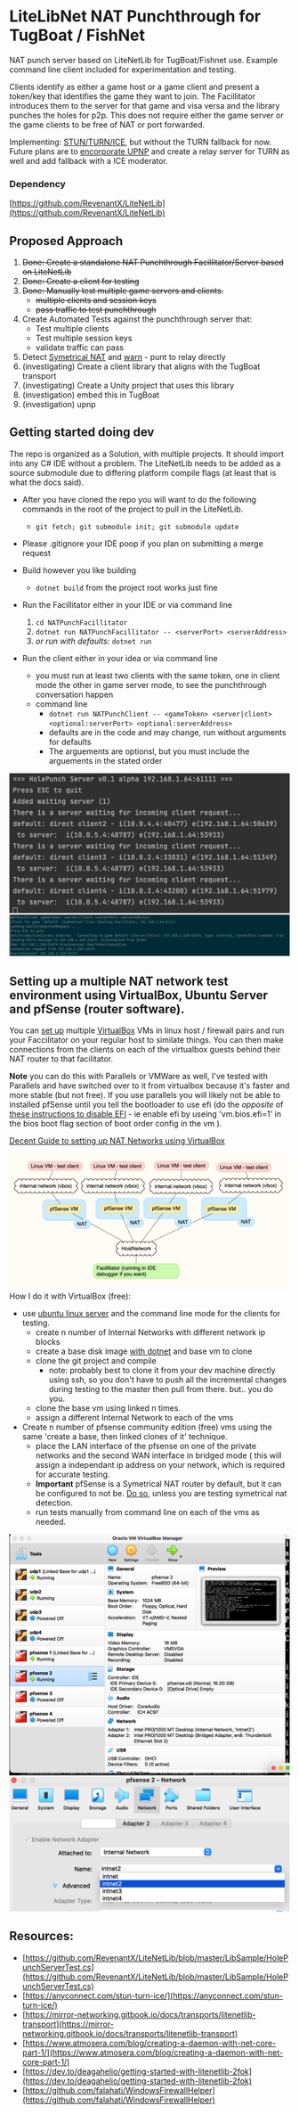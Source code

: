 # LiteLibNet NAT Punchthrough for TugBoat / FishNet

NAT punch server based on LiteNetLib for TugBoat/Fishnet use.  Example command line client included for experimentation and testing.

Clients identify as either a game host or a game client and present a token/key that identifies the game they want to join.  The Facillitator introduces them to the server for that game and visa versa and the library punches the holes for p2p.  This does not require either the game server or the game clients to be free of NAT or port forwarded.

Implementing: [STUN/TURN/ICE](https://anyconnect.com/stun-turn-ice/), but without the TURN fallback for now.  Future plans are to [encorporate UPNP](https://github.com/lontivero/Open.NAT) and create a relay server for TURN as well and add fallback with a ICE moderator.

### Dependency
[https://github.com/RevenantX/LiteNetLib](https://github.com/RevenantX/LiteNetLib)
## Proposed Approach

1. <del>Done: Create a standalone NAT Punchthrough Facillitator/Server based on LiteNetLib</del>
1. <del>Done: Create a client for testing</del>
1. <del>Done: Manually test multiple game servers and clients.</del>
	- <del>multiple clients and session keys</del>
	- <del>pass traffic to test punchthrough</del>
1. Create Automated Tests against the punchthrough server that:
	- Test multiple clients
	- Test multiple session keys
	- validate traffic can pass
1. Detect [Symetrical NAT](https://webrtchacks.com/symmetric-nat/) and [warn](https://www.aligrant.com/web/blog/2017-01-05_pfsense_nat_traversal_and_games) - punt to relay directly
1. (investigating) Create a client library that aligns with the TugBoat transport
1. (investigating) Create a Unity project that uses this library
1. (investigation) embed this in TugBoat
1. (investigation) upnp


## Getting started doing dev

The repo is organized as a Solution, with multiple projects.  It should import into any C# IDE without a problem.  The LiteNetLib needs to be added as a source submodule due to differing platform compile flags (at least that is what the docs said).

- After you have cloned the repo you will want to do the following commands in the root of the project to pull in the LiteNetLib.
	- ```git fetch; git submodule init; git submodule update```
- Please .gitignore your IDE poop if you plan on submitting a merge request
- Build however you like building 
	- ```dotnet build``` from the project root works just fine
- Run the Facillitator either in your IDE or via command line
	1. ```cd NATPunchFacillitator```
	1. ```dotnet run NATPunchFacillitator -- <serverPort> <serverAddress>```
	1. *or run with defaults:* ```dotnet run```

- Run the client either in your idea or via command line
	- you must run at least two clients with the same token, one in client mode the other in game server mode, to see the punchthrough conversation happen
	- command line 
		- ```dotnet run NATPunchClient -- <gameToken> <server|client> <optional:serverPort> <optional:serverAddress>```
		- defaults are in the code and may change, run without arguments for defaults
		- The arguements are optionsl, but you must include the arguements in the stated order

![Example output from server](images/Facillitator-example.png)
![Example outut from client](images/Client-example.png)

## Setting up a multiple NAT network test environment using VirtualBox, Ubuntu Server and pfSense (router software).


You can [set up](https://www.nakivo.com/blog/virtualbox-network-setting-guide/) multiple [VirtualBox](https://www.oracle.com/virtualization/virtualbox/) VMs in linux host / firewall pairs and run your Faccilitator on your regular host to similate things.  You can then make connections from the clients on each of the virtualbox guests behind their NAT router to that facilitator. 

**Note** you can do this with Parallels or VMWare as well, I've tested with Parallels and have switched over to it from virtualbox because it's faster and more stable (but not free). If you use parallels you will likely not be able to installed pfSense until you tell the bootloader to use efi (do the _opposite_ of [these instructions to disable EFI](https://kb.parallels.com/en/122735) - ie enable efi by useing 'vm.bios.efi=1' in the bios boot flag section of boot order config in the vm ).

[Decent Guide to setting up NAT Networks using VirtualBox](https://www.techbeatly.com/how-to-create-and-use-natnetwork-in-virtualbox/)

![Test Bed](images/testbed.png)
How I do it with VirtualBox (free):

- use [ubuntu linux server](https://ubuntu.com/download/server) and the command line mode for the clients for testing.
	- create n number of Internal Networks with different network ip blocks
	- create a base disk image [with dotnet](https://docs.microsoft.com/en-us/dotnet/core/install/linux-ubuntu#2204) and base vm to clone
	- clone the git project and compile
		- note: probably best to clone it from your dev machine directly using ssh, so you don't have to push all the incremental changes during testing to the master then pull from there.  but.. you do you.
	- clone the base vm using linked n times.
	- assign a different Internal Network to each of the vms
- Create n number of pfsense community edition (free) vms using the same 'create a base, then linked clones of it' technique.
	- place the LAN interface of the pfsense on one of the private networks and the second WAN interface in bridged mode ( this will assign a independant ip address on your network, which is required for accurate testing.
	- **Important** pfSense is a Symetrical NAT router by default, but it can be configured to not be. [Do so](https://www.aligrant.com/web/blog/2017-01-05_pfsense_nat_traversal_and_games), unless you are testing symetrical nat detection.
	- run tests manually from command line on each of the vms as needed.

![VirtualBox clones](images/VirtualBox-clones.png)
![VirtualBox networks](images/VirtualBox-networks.png)


	
## Resources:
- [https://github.com/RevenantX/LiteNetLib/blob/master/LibSample/HolePunchServerTest.cs](https://github.com/RevenantX/LiteNetLib/blob/master/LibSample/HolePunchServerTest.cs)
- [https://anyconnect.com/stun-turn-ice/](https://anyconnect.com/stun-turn-ice/)
- [https://mirror-networking.gitbook.io/docs/transports/litenetlib-transport](https://mirror-networking.gitbook.io/docs/transports/litenetlib-transport)
- [https://www.atmosera.com/blog/creating-a-daemon-with-net-core-part-1/](https://www.atmosera.com/blog/creating-a-daemon-with-net-core-part-1/)
- [https://dev.to/deagahelio/getting-started-with-litenetlib-2fok](https://dev.to/deagahelio/getting-started-with-litenetlib-2fok)
- [https://github.com/falahati/WindowsFirewallHelper](https://github.com/falahati/WindowsFirewallHelper)
